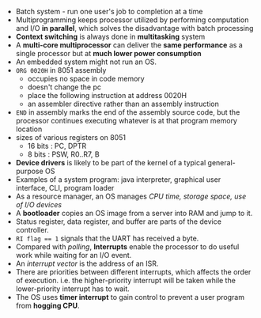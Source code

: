 - Batch system - run one user's job to completion at a time
- Multiprogramming keeps processor utilized by performing computation and I/O **in parallel**, which solves the disadvantage with batch processing
- **Context switching** is always done in **multitasking** system
- A **multi-core multiprocessor** can deliver the **same performance** as a single processor but at **much lower power consumption**
- An embedded system might not run an OS.
- `ORG 0020H` in 8051 assembly
	- occupies no space in code memory
	- doesn't change the pc
	- place the following instruction at address 0020H
	- an assembler directive rather than an assembly instruction
- `END` in assembly marks the end of the assembly source code, but the processor continues executing whatever is at that program memory location
- sizes of various registers on 8051
	- 16 bits : PC, DPTR
	- 8 bits : PSW, R0..R7, B
- **Device drivers** is likely to be part of the kernel of a typical general-purpose OS
- Examples of a system program:
	java interpreter, graphical user interface, CLI, program loader
- As a resource manager, an OS manages *CPU time, storage space, use of I/O devices*
- A **bootloader** copies an OS image from a server into RAM and jump to it.
- Status register, data register, and buffer are parts of the device controller.
- `RI flag == 1` signals that the UART has received a byte.
- Compared with *polling*,  **Interrupts** enable the processor to do useful work while waiting for an I/O event.
- An *interrupt vector* is the address of an ISR.
- There are priorities between different interrupts, which affects the order of execution.
	i.e. the higher-priority interrupt will be taken while the lower-priority interrupt has to wait.
- The OS uses **timer interrupt** to gain control to prevent a user program from **hogging CPU**.